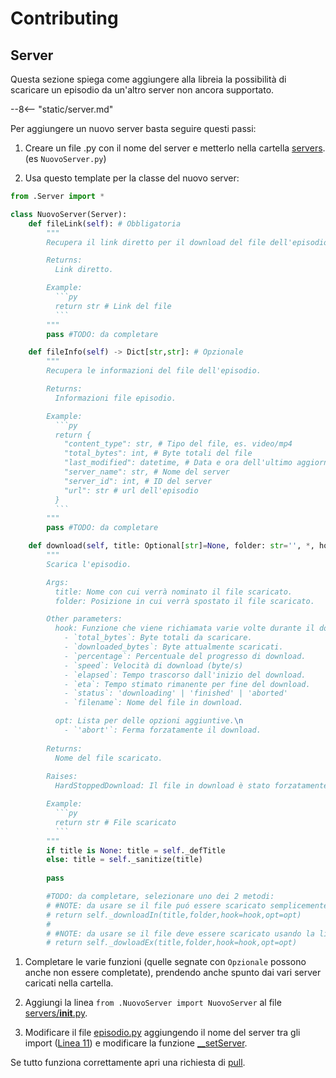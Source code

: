 # Contributing

## Server

Questa sezione spiega come aggiungere alla libreia la possibilità di scaricare un episodio da un'altro server non ancora supportato.

--8<-- "static/server.md"

Per aggiungere un nuovo server basta seguire questi passi:

1. Creare un file .py con il nome del server e metterlo nella cartella [servers](https://github.com/MainKronos/AnimeWorld-API/tree/master/animeworld/servers). (es `NuovoServer.py`)

1. Usa questo template per la classe del nuovo server: 
```py title="NuovoServer.py" linenums="1"
from .Server import *

class NuovoServer(Server):
	def fileLink(self): # Obbligatoria
		"""
		Recupera il link diretto per il download del file dell'episodio.

        Returns:
          Link diretto.

        Example:
          ```py
          return str # Link del file
          ```
		"""
		pass #TODO: da completare

	def fileInfo(self) -> Dict[str,str]: # Opzionale
		"""
        Recupera le informazioni del file dell'episodio.

        Returns:
          Informazioni file episodio.

        Example:
          ```py
          return {
            "content_type": str, # Tipo del file, es. video/mp4
            "total_bytes": int, # Byte totali del file
            "last_modified": datetime, # Data e ora dell'ultimo aggiornamento effettuato all'episodio sul server
            "server_name": str, # Nome del server
            "server_id": int, # ID del server
            "url": str # url dell'episodio
          } 
          ```
        """
		pass #TODO: da completare

	def download(self, title: Optional[str]=None, folder: str='', *, hook: Callable[[Dict], None]=lambda *args:None, opt: List[str]=[]) -> Optional[str]: # Obbligatoria
		"""
        Scarica l'episodio.

        Args:
          title: Nome con cui verrà nominato il file scaricato.
          folder: Posizione in cui verrà spostato il file scaricato.

        Other parameters:
          hook: Funzione che viene richiamata varie volte durante il download; la funzione riceve come argomento un dizionario con le seguenti chiavi:\n 
            - `total_bytes`: Byte totali da scaricare.
            - `downloaded_bytes`: Byte attualmente scaricati.
            - `percentage`: Percentuale del progresso di download.
            - `speed`: Velocità di download (byte/s)
            - `elapsed`: Tempo trascorso dall'inizio del download.
            - `eta`: Tempo stimato rimanente per fine del download.
            - `status`: 'downloading' | 'finished' | 'aborted'
            - `filename`: Nome del file in download.

          opt: Lista per delle opzioni aggiuntive.\n
            - `'abort'`: Ferma forzatamente il download.
        
        Returns:
          Nome del file scaricato. 
        
        Raises:
          HardStoppedDownload: Il file in download è stato forzatamente interrotto.

        Example:
          ```py
          return str # File scaricato
          ```
        """
		if title is None: title = self._defTitle
		else: title = self._sanitize(title)
		
		pass

        #TODO: da completare, selezionare uno dei 2 metodi:
        # #NOTE: da usare se il file puó essere scaricato semplicemente con httpx:
        # return self._downloadIn(title,folder,hook=hook,opt=opt) 
        #
        # #NOTE: da usare se il file deve essere scaricato usando la libreria youtube_dl
        # return self._dowloadEx(title,folder,hook=hook,opt=opt) 
```

1. Completare le varie funzioni (quelle segnate con `Opzionale` possono anche non essere completate), prendendo anche spunto dai vari server caricati nella cartella.

1. Aggiungi la linea `from .NuovoServer import NuovoServer` al file [servers/__init__.py](https://github.com/MainKronos/AnimeWorld-API/tree/master/animeworld/servers/__init__.py).

1. Modificare il file [episodio.py](https://github.com/MainKronos/AnimeWorld-API/tree/master/animeworld/episodio.py) aggiungendo il nome del server tra gli import ([Linea 11](https://github.com/MainKronos/AnimeWorld-API/blob/master/animeworld/episodio.py#L11)) e modificare la funzione [__setServer](https://github.com/MainKronos/AnimeWorld-API/blob/master/animeworld/episodio.py).

Se tutto funziona correttamente apri una richiesta di [pull](https://github.com/MainKronos/AnimeWorld-API/pulls).